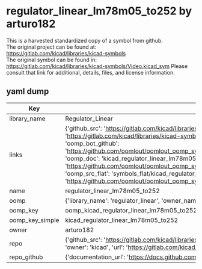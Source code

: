 # regulator_linear_lm78m05_to252 by arturo182  
This is a harvested standardized copy of a symbol from github.  
The original project can be found at:  
https://gitlab.com/kicad/libraries/kicad-symbols  
The original symbol can be found in:
https://gitlab.com/kicad/libraries/kicad-symbols/Video.kicad_sym
Please consult that link for additional, details, files, and license information.  
## yaml dump  
| Key | Value |  
| --- | --- |  
| library_name | Regulator_Linear |  
| links | {'github_src': 'https://gitlab.com/kicad/libraries/kicad-symbols/Video.kicad_sym', 'github_src_repo': 'https://gitlab.com/kicad/libraries/kicad-symbols', 'oomp_bot': 'kicad_regulator_linear_lm78m05_to252/working', 'oomp_bot_github': 'https://github.com/oomlout/oomlout_oomp_symbol_bot/tree/main/kicad_regulator_linear_lm78m05_to252/working', 'oomp_doc': 'kicad_regulator_linear_lm78m05_to252/working', 'oomp_doc_github': 'https://github.com/oomlout/oomlout_oomp_symbol_doc/tree/main/kicad_regulator_linear_lm78m05_to252/working', 'oomp_src_flat': 'symbols_flat/kicad_regulator_linear_lm78m05_to252/working', 'oomp_src_flat_github': 'https://github.com/oomlout/oomlout_oomp_symbol_src/tree/main/kicad_regulator_linear_lm78m05_to252/working'} |  
| name | regulator_linear_lm78m05_to252 |  
| oomp | {'library_name': 'regulator_linear', 'owner_name': 'kicad', 'symbol_name': 'regulator_linear_lm78m05_to252'} |  
| oomp_key | oomp_kicad_regulator_linear_lm78m05_to252 |  
| oomp_key_simple | kicad_regulator_linear_lm78m05_to252 |  
| owner | arturo182 |  
| repo | {'github_src': 'https://gitlab.com/kicad/libraries/kicad-symbols/Video.kicad_sym', 'name': 'libraries/kicad-symbols', 'owner': 'kicad', 'url': 'https://gitlab.com/kicad/libraries/kicad-symbols'} |  
| repo_github | {'documentation_url': 'https://docs.github.com/rest/repos/repos#get-a-repository', 'message': 'Not Found'} |  

